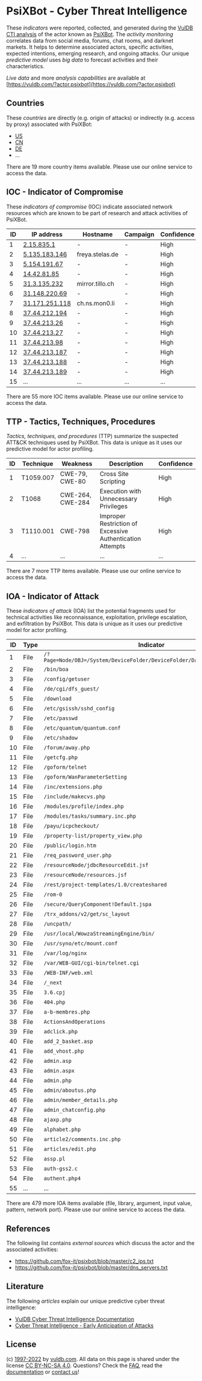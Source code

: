 # PsiXBot - Cyber Threat Intelligence

These _indicators_ were reported, collected, and generated during the [VulDB CTI analysis](https://vuldb.com/?kb.cti) of the actor known as [PsiXBot](https://vuldb.com/?actor.psixbot). The _activity monitoring_ correlates data from social media, forums, chat rooms, and darknet markets. It helps to determine associated actors, specific activities, expected intentions, emerging research, and ongoing attacks. Our unique _predictive model_ uses _big data_ to forecast activities and their characteristics.

_Live data_ and more _analysis capabilities_ are available at [https://vuldb.com/?actor.psixbot](https://vuldb.com/?actor.psixbot)

## Countries

These _countries_ are directly (e.g. origin of attacks) or indirectly (e.g. access by proxy) associated with PsiXBot:

* [US](https://vuldb.com/?country.us)
* [CN](https://vuldb.com/?country.cn)
* [DE](https://vuldb.com/?country.de)
* ...

There are 19 more country items available. Please use our online service to access the data.

## IOC - Indicator of Compromise

These _indicators of compromise_ (IOC) indicate associated network resources which are known to be part of research and attack activities of PsiXBot.

ID | IP address | Hostname | Campaign | Confidence
-- | ---------- | -------- | -------- | ----------
1 | [2.15.835.1](https://vuldb.com/?ip.2.15.835.1) | - | - | High
2 | [5.135.183.146](https://vuldb.com/?ip.5.135.183.146) | freya.stelas.de | - | High
3 | [5.154.191.67](https://vuldb.com/?ip.5.154.191.67) | - | - | High
4 | [14.42.81.85](https://vuldb.com/?ip.14.42.81.85) | - | - | High
5 | [31.3.135.232](https://vuldb.com/?ip.31.3.135.232) | mirror.tillo.ch | - | High
6 | [31.148.220.69](https://vuldb.com/?ip.31.148.220.69) | - | - | High
7 | [31.171.251.118](https://vuldb.com/?ip.31.171.251.118) | ch.ns.mon0.li | - | High
8 | [37.44.212.194](https://vuldb.com/?ip.37.44.212.194) | - | - | High
9 | [37.44.213.26](https://vuldb.com/?ip.37.44.213.26) | - | - | High
10 | [37.44.213.27](https://vuldb.com/?ip.37.44.213.27) | - | - | High
11 | [37.44.213.98](https://vuldb.com/?ip.37.44.213.98) | - | - | High
12 | [37.44.213.187](https://vuldb.com/?ip.37.44.213.187) | - | - | High
13 | [37.44.213.188](https://vuldb.com/?ip.37.44.213.188) | - | - | High
14 | [37.44.213.189](https://vuldb.com/?ip.37.44.213.189) | - | - | High
15 | ... | ... | ... | ...

There are 55 more IOC items available. Please use our online service to access the data.

## TTP - Tactics, Techniques, Procedures

_Tactics, techniques, and procedures_ (TTP) summarize the suspected ATT&CK techniques used by PsiXBot. This data is unique as it uses our predictive model for actor profiling.

ID | Technique | Weakness | Description | Confidence
-- | --------- | -------- | ----------- | ----------
1 | T1059.007 | CWE-79, CWE-80 | Cross Site Scripting | High
2 | T1068 | CWE-264, CWE-284 | Execution with Unnecessary Privileges | High
3 | T1110.001 | CWE-798 | Improper Restriction of Excessive Authentication Attempts | High
4 | ... | ... | ... | ...

There are 7 more TTP items available. Please use our online service to access the data.

## IOA - Indicator of Attack

These _indicators of attack_ (IOA) list the potential fragments used for technical activities like reconnaissance, exploitation, privilege escalation, and exfiltration by PsiXBot. This data is unique as it uses our predictive model for actor profiling.

ID | Type | Indicator | Confidence
-- | ---- | --------- | ----------
1 | File | `/?Page=Node/OBJ=/System/DeviceFolder/DeviceFolder/DateTime/Action=Submit` | High
2 | File | `/bin/boa` | Medium
3 | File | `/config/getuser` | High
4 | File | `/de/cgi/dfs_guest/` | High
5 | File | `/download` | Medium
6 | File | `/etc/gsissh/sshd_config` | High
7 | File | `/etc/passwd` | Medium
8 | File | `/etc/quantum/quantum.conf` | High
9 | File | `/etc/shadow` | Medium
10 | File | `/forum/away.php` | High
11 | File | `/getcfg.php` | Medium
12 | File | `/goform/telnet` | High
13 | File | `/goform/WanParameterSetting` | High
14 | File | `/inc/extensions.php` | High
15 | File | `/include/makecvs.php` | High
16 | File | `/modules/profile/index.php` | High
17 | File | `/modules/tasks/summary.inc.php` | High
18 | File | `/payu/icpcheckout/` | High
19 | File | `/property-list/property_view.php` | High
20 | File | `/public/login.htm` | High
21 | File | `/req_password_user.php` | High
22 | File | `/resourceNode/jdbcResourceEdit.jsf` | High
23 | File | `/resourceNode/resources.jsf` | High
24 | File | `/rest/project-templates/1.0/createshared` | High
25 | File | `/rom-0` | Low
26 | File | `/secure/QueryComponent!Default.jspa` | High
27 | File | `/trx_addons/v2/get/sc_layout` | High
28 | File | `/uncpath/` | Medium
29 | File | `/usr/local/WowzaStreamingEngine/bin/` | High
30 | File | `/usr/syno/etc/mount.conf` | High
31 | File | `/var/log/nginx` | High
32 | File | `/var/WEB-GUI/cgi-bin/telnet.cgi` | High
33 | File | `/WEB-INF/web.xml` | High
34 | File | `/_next` | Low
35 | File | `3.6.cpj` | Low
36 | File | `404.php` | Low
37 | File | `a-b-membres.php` | High
38 | File | `ActionsAndOperations` | High
39 | File | `adclick.php` | Medium
40 | File | `add_2_basket.asp` | High
41 | File | `add_vhost.php` | High
42 | File | `admin.asp` | Medium
43 | File | `admin.aspx` | Medium
44 | File | `admin.php` | Medium
45 | File | `admin/aboutus.php` | High
46 | File | `admin/member_details.php` | High
47 | File | `admin_chatconfig.php` | High
48 | File | `ajaxp.php` | Medium
49 | File | `alphabet.php` | Medium
50 | File | `article2/comments.inc.php` | High
51 | File | `articles/edit.php` | High
52 | File | `assp.pl` | Low
53 | File | `auth-gss2.c` | Medium
54 | File | `authent.php4` | Medium
55 | ... | ... | ...

There are 479 more IOA items available (file, library, argument, input value, pattern, network port). Please use our online service to access the data.

## References

The following list contains _external sources_ which discuss the actor and the associated activities:

* https://github.com/fox-it/psixbot/blob/master/c2_ips.txt
* https://github.com/fox-it/psixbot/blob/master/dns_servers.txt

## Literature

The following _articles_ explain our unique predictive cyber threat intelligence:

* [VulDB Cyber Threat Intelligence Documentation](https://vuldb.com/?kb.cti)
* [Cyber Threat Intelligence - Early Anticipation of Attacks](https://www.scip.ch/en/?labs.20201022)

## License

(c) [1997-2022](https://vuldb.com/?kb.changelog) by [vuldb.com](https://vuldb.com/?kb.about). All data on this page is shared under the license [CC BY-NC-SA 4.0](https://creativecommons.org/licenses/by-nc-sa/4.0/). Questions? Check the [FAQ](https://vuldb.com/?kb.faq), read the [documentation](https://vuldb.com/?kb) or [contact us](https://vuldb.com/?contact)!
